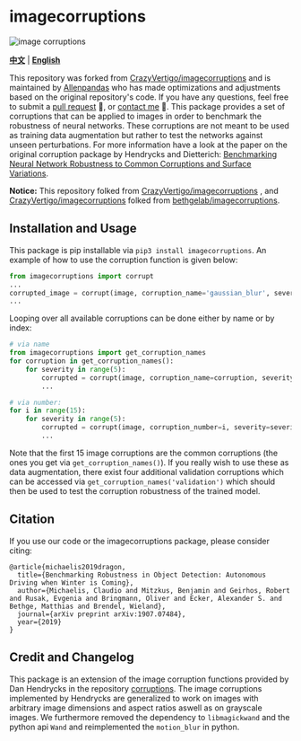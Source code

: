 # imagecorruptions

![image corruptions](https://raw.githubusercontent.com/bethgelab/imagecorruptions/master/assets/corruptions_sev_3.png?token=ACY4L7YQWNOLTMRRO53U6FS5G3UF6)

**[中文](./README.zh-CN.md)** | **[English](./README.md)**

This repository was forked from [CrazyVertigo/imagecorruptions](https://github.com/CrazyVertigo/imagecorruptions) and is maintained by [Allenpandas](https://github.com/Allenpandas) who has made optimizations and adjustments based on the original repository's code. If you have any questions, feel free to submit a [pull request](https://github.com/Allenpandas/imagecorruptions/pulls) 🤝, or [contact me](https://github.com/users/follow?target=Allenpandas) 📮. This package provides a set of corruptions that can be applied to images in order to benchmark the robustness of neural networks. These corruptions are not meant to be used as training data augmentation but rather to test the networks against unseen perturbations. For more information have a look at the paper on the original corruption package by Hendrycks and Dietterich: [Benchmarking Neural Network Robustness to Common Corruptions and Surface Variations](https://arxiv.org/abs/1807.01697).

**Notice:** This repository folked from [CrazyVertigo/imagecorruptions](https://github.com/CrazyVertigo/imagecorruptions) , and [CrazyVertigo/imagecorruptions](https://github.com/CrazyVertigo/imagecorruptions)  folked from [bethgelab/imagecorruptions](https://github.com/bethgelab/imagecorruptions).

## Installation and Usage
This package is pip installable via `pip3 install imagecorruptions`. An example of how to use the corruption function is given below:
```python
from imagecorruptions import corrupt
...
corrupted_image = corrupt(image, corruption_name='gaussian_blur', severity=1)
...
```
Looping over all available corruptions can be done either by name or by index:
```python
# via name
from imagecorruptions import get_corruption_names
for corruption in get_corruption_names():
    for severity in range(5):
        corrupted = corrupt(image, corruption_name=corruption, severity=severity+1)
        ...

# via number:
for i in range(15):
    for severity in range(5):
        corrupted = corrupt(image, corruption_number=i, severity=severity+1)
        ...
```

Note that the first 15 image corruptions are the common corruptions (the ones you get via `get_corruption_names()`). If you really wish to use these as data augmentation, there exist four additional validation corruptions which can be accessed via `get_corruption_names('validation')` which should then be used to test the corruption robustness of the trained model.

## Citation

If you use our code or the imagecorruptions package, please consider citing:
```
@article{michaelis2019dragon,
  title={Benchmarking Robustness in Object Detection: Autonomous Driving when Winter is Coming},
  author={Michaelis, Claudio and Mitzkus, Benjamin and Geirhos, Robert and Rusak, Evgenia and Bringmann, Oliver and Ecker, Alexander S. and Bethge, Matthias and Brendel, Wieland},
  journal={arXiv preprint arXiv:1907.07484},
  year={2019}
}
```

## Credit and Changelog
This package is an extension of the image corruption functions provided by Dan Hendrycks in the repository  [corruptions](https://github.com/hendrycks/robustness). The image corruptions implemented by Hendrycks are generalized to work on images with arbitrary image dimensions and aspect ratios aswell as on grayscale images. We furthermore removed the dependency to `libmagickwand` and the python api `Wand` and reimplemented the `motion_blur` in python.
